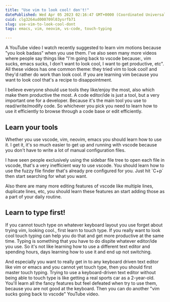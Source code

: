```yaml
---
title: "Use vim to look cool! don't!"
datePublished: Wed Apr 05 2023 02:16:47 GMT+0000 (Coordinated Universal Time)
cuid: clg3264ud000709l03ysrfb71
slug: use-vim-to-look-cool-dont
tags: emacs, vim, neovim, vs-code, touch-typing

---
```


A YouTube video I watch recently suggested to learn vim motions because "you look badass" when you use them. I've also seen many more videos where people say things like "I'm going back to vscode because:, vim sucks, emacs sucks, I don't want to look cool, I want to get productive, etc". All these videos has one common theme: they tried vim to look cool! and they'd rather do work than look cool. If you are learning vim because you want to look cool that's a recipe to disappointment.

I believe everyone should use tools they like/enjoy the most, also which make them productive the most. A code editor/ide is just a tool, but a very important one for a developer. Because it's the main tool you use to read/write/modify code. So whichever you pick you need to learn how to use it efficiently to browse through a code base or edit efficiently.

## Learn your tools

Whether you use vscode, vim, neovim, emacs you should learn how to use it. I get it, it's so much easier to get up and running with vscode because you don't have to write a lot of manual configuration files.

I have seen people exclusively using the sidebar file tree to open each file in vscode, that's a very inefficient way to use vscode. You should learn how to use the fuzzy file finder that's already pre configured for you. Just hit \`C+p\` then start searching for what you want.

Also there are many more editing features of vscode like multiple lines, duplicate lines, etc, you should learn these features an start adding those as a part of your daily routine.

## Learn to type first!

If you cannot touch type on whatever keyboard layout you use forget about trying vim, looking cool., first learn to touch type. If you really want to look cool touch typing can help you do that and get more productive at the same time. Typing is something that you have to do dispite whatever editor/ide you use. So it's not like learning how to use a different text editor and spending hours, days learning how to use it and end up not switching.

And especially you want to really get in to any keyboard driven text editor like vim or emacs and you cannot yet touch type, then you should first master touch typing. Trying to use a keyboard-driven text editor without being able to touch type is like getting a real sports car as a 2-year-old. You'll learn all the fancy features but feel defeated when try to use them, because you are not good at the keyboard. Then you can do another "vim sucks going back to vscode" YouTube video.